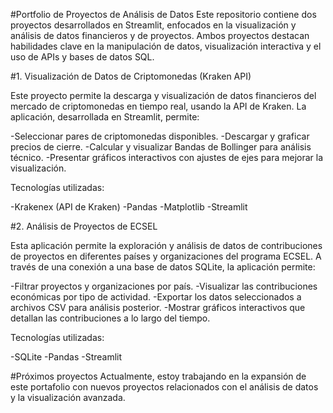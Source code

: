 #Portfolio de Proyectos de Análisis de Datos 
Este repositorio contiene dos proyectos desarrollados en Streamlit, enfocados en la visualización y análisis de datos financieros y de proyectos. Ambos proyectos destacan habilidades clave en la manipulación de datos, visualización interactiva y el uso de APIs y bases de datos SQL.

#1. Visualización de Datos de Criptomonedas (Kraken API)

Este proyecto permite la descarga y visualización de datos financieros del mercado de criptomonedas en tiempo real, usando la API de Kraken. 
La aplicación, desarrollada en Streamlit, permite:

-Seleccionar pares de criptomonedas disponibles.
-Descargar y graficar precios de cierre.
-Calcular y visualizar Bandas de Bollinger para análisis técnico.
-Presentar gráficos interactivos con ajustes de ejes para mejorar la visualización.

Tecnologías utilizadas:

-Krakenex (API de Kraken)
-Pandas
-Matplotlib
-Streamlit

#2. Análisis de Proyectos de ECSEL

Esta aplicación permite la exploración y análisis de datos de contribuciones de proyectos en diferentes países y organizaciones del programa ECSEL. A través de una conexión a una base de datos SQLite, la aplicación permite:

-Filtrar proyectos y organizaciones por país.
-Visualizar las contribuciones económicas por tipo de actividad.
-Exportar los datos seleccionados a archivos CSV para análisis posterior.
-Mostrar gráficos interactivos que detallan las contribuciones a lo largo del tiempo.

Tecnologías utilizadas:

-SQLite
-Pandas
-Streamlit

#Próximos proyectos
Actualmente, estoy trabajando en la expansión de este portafolio con nuevos proyectos relacionados con el análisis de datos y la visualización avanzada.
